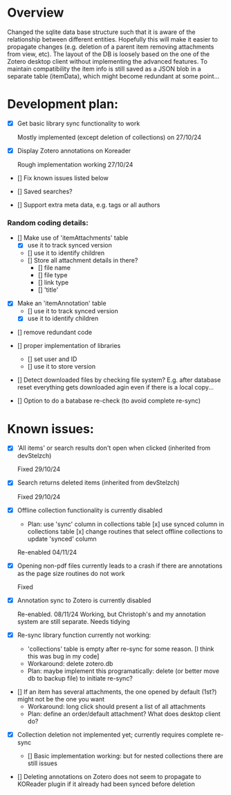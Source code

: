 # Overview

Changed the sqlite data base structure such that it is aware of the relationship between different entities. Hopefully this will make it easier to propagate changes (e.g. deletion of a parent item removing attachments from view, etc).
The layout of the DB is loosely based on the one of the Zotero desktop client without implementing the advanced features.
To maintain compatibility the item info is still saved as a JSON blob in a separate table (itemData), which might become redundant at some point...
 
# Development plan:

- [x] Get basic library sync functionality to work

	Mostly implemented (except deletion of collections) on 27/10/24

- [x] Display Zotero annotations on Koreader

	Rough implementation working 27/10/24

- [] Fix known issues listed below

- [] Saved searches?

- [] Support extra meta data, e.g. tags or all authors

### Random coding details:

- [] Make use of 'itemAttachments' table
	- [x] use it to track synced version
	- [] use it to identify children
	- [] Store all attachment details in there?
		- [] file name
		- [] file type
		- [] link type
		- [] 'title'
	
- [x] Make an 'itemAnnotation' table
	- [] use it to track synced version
	- [x] use it to identify children

- [] remove redundant code

- [] proper implementation of libraries
	- [] set user and ID
	- [] use it to store version

- [] Detect downloaded files by checking file system? E.g. after database reset everything gets downloaded agin even if there is a local copy...

- [] Option to do a batabase re-check (to avoid complete re-sync)


# Known issues:

- [x] 'All items' or search results don't open when clicked (inherited from devStelzch)

	Fixed 29/10/24
	
- [x] Search returns deleted items (inherited from devStelzch)

	Fixed 29/10/24

- [x] Offline collection functionality is currently disabled
	- Plan: use 'sync' column in collections table
	[x] use synced column in collections table
	[x] change routines that select offline collections to update 'synced' column
	
	Re-enabled 04/11/24
	
- [x] Opening non-pdf files currently leads to a crash if there are annotations as the page size routines do not work

	Fixed

- [x] Annotation sync to Zotero is currently disabled

	Re-enabled. 08/11/24
	Working, but Christoph's and my annotation system are still separate. Needs tidying

- [x] Re-sync library function currently not working:
	- 'collections' table is empty after re-sync for some reason. [I think this was bug in my code]
	- Workaround: delete zotero.db
	- Plan: maybe implement this programatically: delete (or better move db to backup file) to initiate re-sync?
	
- [] If an item has several attachments, the one opened by default (1st?) might not be the one you want
	- Workaround: long click should present a list of all attachments
	- Plan: define an order/default attachment? What does desktop client do?
	
- [x] Collection deletion not implemented yet; currently requires complete re-sync

	- [] Basic implementation working: but for nested collections there are still issues

- [] Deleting annotations on Zotero does not seem to propagate to KOReader plugin if it already had been synced before deletion
